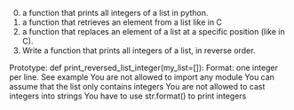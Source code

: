 0.  a function that prints all integers of a list in python.
1. a function that retrieves an element from a list like in C
2. a function that replaces an element of a list at a specific position (like in C).
3. Write a function that prints all integers of a list, in reverse order.

Prototype: def print_reversed_list_integer(my_list=[]):
Format: one integer per line. See example
You are not allowed to import any module
You can assume that the list only contains integers
You are not allowed to cast integers into strings
You have to use str.format() to print integers

